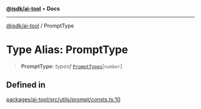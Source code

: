 [**@isdk/ai-tool**](../README.md) • **Docs**

***

[@isdk/ai-tool](../globals.md) / PromptType

# Type Alias: PromptType

> **PromptType**: *typeof* [`PromptTypes`](../variables/PromptTypes.md)\[`number`\]

## Defined in

[packages/ai-tool/src/utils/prompt/consts.ts:10](https://github.com/isdk/ai-tool.js/blob/fe6b47f429fb128627d2210e367fa914b891d314/src/utils/prompt/consts.ts#L10)
